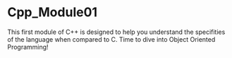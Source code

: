 # Cpp_Module01
This first module of C++ is designed to help you understand the specifities of the language when compared to C. Time to dive into Object Oriented Programming!
